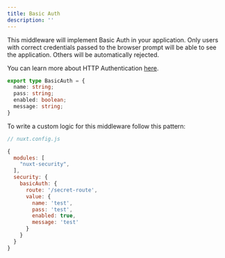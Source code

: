 ```yaml
---
title: Basic Auth
description: ''
---
```


This middleware will implement Basic Auth in your application. Only users with correct credentials passed to the browser prompt will be able to see the application. Others will be automatically rejected.

You can learn more about HTTP Authentication [here](https://developer.mozilla.org/en-US/docs/Web/HTTP/Authentication#basic_authentication_scheme).

```ts
export type BasicAuth = {
  name: string;
  pass: string;
  enabled: boolean;
  message: string;
}
```

To write a custom logic for this middleware follow this pattern:

```javascript
// nuxt.config.js

{
  modules: [
    "nuxt-security",
  ],
  security: {
    basicAuth: {
      route: '/secret-route',
      value: {
        name: 'test',
        pass: 'test',
        enabled: true,
        message: 'test'
      }
    }
  }
}
```
